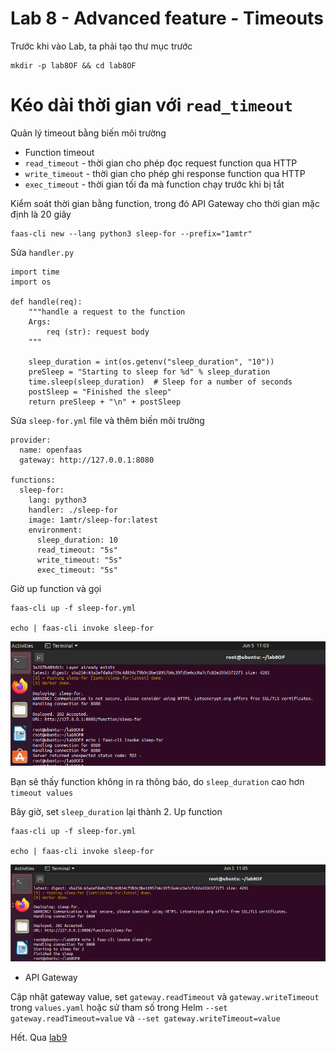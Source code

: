 # Lab 8 - Advanced feature - Timeouts

Trước khi vào Lab, ta phải tạo thư mục trước
```
mkdir -p lab8OF && cd lab8OF
```

# Kéo dài thời gian với `read_timeout`

Quản lý timeout bằng biến môi trường

- Function timeout
- `read_timeout` - thời gian cho phép đọc request function qua HTTP
- `write_timeout` - thời gian cho phép ghi response function qua HTTP
- `exec_timeout` - thời gian tối đa mà function chạy trước khi bị tắt

Kiểm soát thời gian bằng function, trong đó API Gateway cho thời gian mặc định là 20 giây

```
faas-cli new --lang python3 sleep-for --prefix="1amtr"
```

Sửa `handler.py`

```
import time
import os

def handle(req):
    """handle a request to the function
    Args:
        req (str): request body
    """

    sleep_duration = int(os.getenv("sleep_duration", "10"))
    preSleep = "Starting to sleep for %d" % sleep_duration
    time.sleep(sleep_duration)  # Sleep for a number of seconds
    postSleep = "Finished the sleep"
    return preSleep + "\n" + postSleep
```

Sửa `sleep-for.yml` file và thêm biến môi trường

```
provider:
  name: openfaas
  gateway: http://127.0.0.1:8080

functions:
  sleep-for:
    lang: python3
    handler: ./sleep-for
    image: 1amtr/sleep-for:latest
    environment:
      sleep_duration: 10
      read_timeout: "5s"
      write_timeout: "5s"
      exec_timeout: "5s"
```

Giờ up function và gọi

```
faas-cli up -f sleep-for.yml

echo | faas-cli invoke sleep-for
```

![](/screenshot/sleep-for-1.png)

Bạn sẽ thấy function không in ra thông báo, do `sleep_duration` cao hơn `timeout values`

Bây giờ, set `sleep_duration` lại thành 2. Up function

```
faas-cli up -f sleep-for.yml

echo | faas-cli invoke sleep-for
```

![](/screenshot/sleep-for-2.png)

- API Gateway

Cập nhật gateway value, set `gateway.readTimeout` và `gateway.writeTimeout` trong `values.yaml` hoặc sử tham số trong Helm `--set gateway.readTimeout=value` và `--set gateway.writeTimeout=value`

Hết. Qua [lab9](lab9.md)